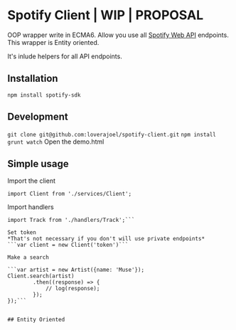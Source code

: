 # Spotify Client | WIP | PROPOSAL
OOP wrapper write in ECMA6. Allow you use all [Spotify Web API](https://developer.spotify.com/web-api/) endpoints.
This wrapper is Entity oriented.

It's inlude helpers for all API endpoints.

## Installation
```npm install spotify-sdk```

## Development
```git clone git@github.com:loverajoel/spotify-client.git```
```npm install```
```grunt watch```
Open the demo.html

## Simple usage
Import the client

```import Client from './services/Client';```

Import handlers

```import Artist from './handlers/Artist';
import Track from './handlers/Track';```

Set token
*That's not necessary if you don't will use private endpoints*
```var client = new Client('token')```

Make a search

```var artist = new Artist({name: 'Muse'});
Client.search(artist)
		.then((response) => {
			// log(response);
		});
});```


## Entity Oriented

